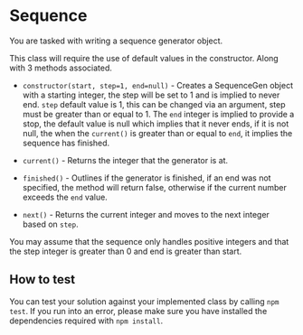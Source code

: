 # Sequence

You are tasked with writing a sequence generator object.

This class will require the use of default values in the constructor. Along with 3 methods associated.

* `constructor(start, step=1, end=null)` - Creates a SequenceGen object with a starting
    integer, the step will be set to 1 and is implied to never end.
    `step` default value is 1, this can be changed via an argument, step must be greater than or equal to 1.
    The `end` integer is implied to provide a stop, the default value is null which implies that it never ends, if it is not null, the when the `current()` is greater than or equal to `end`, it implies the sequence has finished.

* `current()` - Returns the integer that the generator is at.

* `finished()` - Outlines if the generator is finished, if
    an end was not specified, the method will return false, otherwise
    if the current number exceeds the `end` value.

* `next()` - Returns the current integer and moves to the next
    integer based on `step`. 


You may assume that the sequence only handles positive integers and that
the step integer is greater than 0 and end is greater than start.

## How to test

You can test your solution against your implemented class by calling
`npm test`. If you run into an error, please make sure you have installed the dependencies required with `npm install`.
